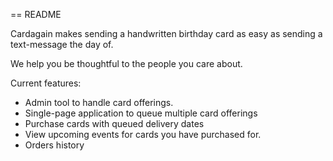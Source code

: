 == README

Cardagain makes sending a handwritten birthday card as easy as sending a text-message the day of.

We help you be thoughtful to the people you care about.

Current features:
- Admin tool to handle card offerings.
- Single-page application to queue multiple card offerings
- Purchase cards with queued delivery dates
- View upcoming events for cards you have purchased for.
- Orders history